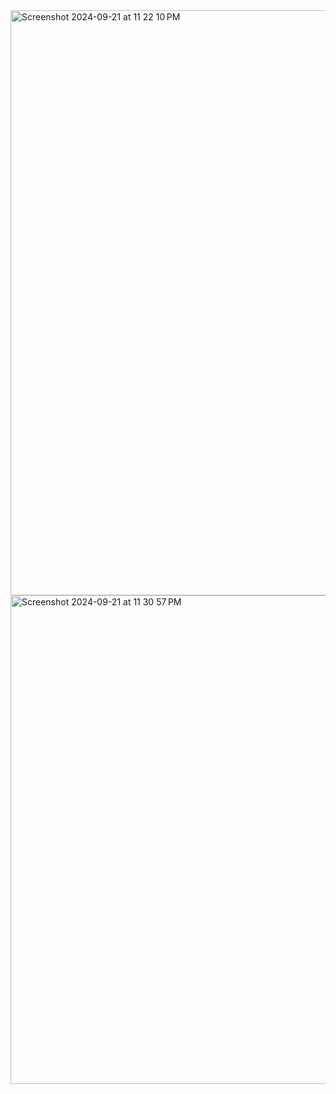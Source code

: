 <img width="936" alt="Screenshot 2024-09-21 at 11 22 10 PM" src="https://github.com/user-attachments/assets/c4588262-e822-45d1-b0ae-1dd547f98ba2">


<img width="782" alt="Screenshot 2024-09-21 at 11 30 57 PM" src="https://github.com/user-attachments/assets/6f3fc5e7-b566-4763-b1f9-31acf9b4f747">

